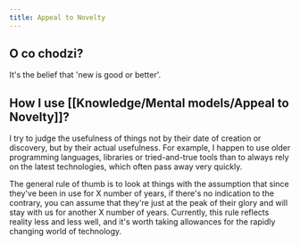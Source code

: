 ```yaml
---
title: Appeal to Novelty
---
```


## O co chodzi? 
It's the belief that 'new is good or better'.

## How I use [[Knowledge/Mental models/Appeal to Novelty]]?
I try to judge the usefulness of things not by their date of creation or discovery, but by their actual usefulness. For example, I happen to use older programming languages, libraries or tried-and-true tools than to always rely on the latest technologies, which often pass away very quickly.

The general rule of thumb is to look at things with the assumption that since they've been in use for X number of years, if there's no indication to the contrary, you can assume that they're just at the peak of their glory and will stay with us for another X number of years. Currently, this rule reflects reality less and less well, and it's worth taking allowances for the rapidly changing world of technology.